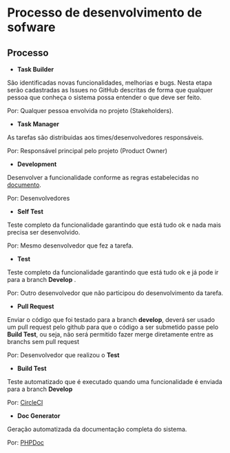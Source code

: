 # Processo de desenvolvimento de sofware

## Processo

- **Task Builder**

São identificadas novas funcionalidades, melhorias e bugs. Nesta etapa serão cadastradas as Issues no GitHub descritas de forma que qualquer pessoa que conheça o sistema possa entender o que deve ser feito.

Por: Qualquer pessoa envolvida no projeto (Stakeholders).


- **Task Manager**

As tarefas são distribuidas aos times/desenvolvedores responsáveis.

Por: Responsável principal pelo projeto (Product Owner)


- **Development**

Desenvolver a funcionalidade conforme as regras estabelecidas no [documento](desenvolvimento.md).

Por: Desenvolvedores


- **Self Test**

Teste completo da funcionalidade garantindo que está tudo ok e nada mais precisa ser desenvolvido.

Por: Mesmo desenvolvedor que fez a tarefa.


- **Test**

Teste completo da funcionalidade garantindo que está tudo ok e já pode ir para a branch **Develop** .

Por: Outro desenvolvedor que não participou do desenvolvimento da tarefa.


- **Pull Request**

Enviar o código que foi testado para a branch **develop**, deverá ser usado um pull request pelo github para que o código a ser submetido passe pelo **Build Test**, ou seja, não será permitido fazer merge diretamente entre as branchs sem pull request

Por: Desenvolvedor que realizou o **Test**


- **Build Test**

Teste automatizado que é executado quando uma funcionalidade é enviada para a branch **Develop**

Por: [CircleCI](https://circleci.com/)


- **Doc Generator**

Geração automatizada da documentação completa do sistema.

Por: [PHPDoc](http://www.phpdoc.org/)
